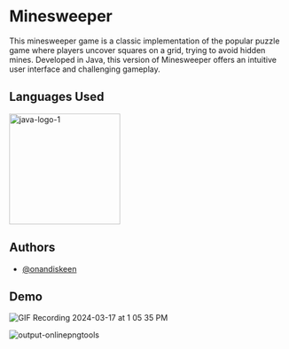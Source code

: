 
# Minesweeper

This minesweeper game is a classic implementation of the popular puzzle game where players uncover squares on a grid, trying to avoid hidden mines. Developed in Java, this version of Minesweeper offers an intuitive user interface and challenging gameplay.


## Languages Used

<img src="https://github.com/onandiskeen/Minesweeper/assets/46636543/b75d3c16-5602-4b29-b239-7b7104469442" alt="java-logo-1" width="200" height="200">

## Authors

- [@onandiskeen](https://www.github.com/onandiskeen)


## Demo

![GIF Recording 2024-03-17 at 1 05 35 PM](https://github.com/onandiskeen/Minesweeper/assets/46636543/230379e1-37ad-43f3-80c8-7d525e922cff)


![output-onlinepngtools](https://github.com/onandiskeen/Minesweeper/assets/46636543/b3a43983-2b59-448f-8a58-dce935bccd50)

